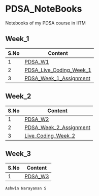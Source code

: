 # PDSA_NoteBooks
Notebooks of my PDSA course in IITM

## Week_1

| S.No | Content |
| ------------- | ------------- |
| 1 | <a href="https://github.com/Ashrockzzz2003/PDSA_NoteBooks/blob/main/Week_1/PDSA_W1.ipynb">PDSA_W1</a>  |
| 2 | <a href="https://github.com/Ashrockzzz2003/PDSA_NoteBooks/blob/main/Week_1/PDSA_Live_Coding_Week_1.ipynb">PDSA_Live_Coding_Week_1</a>  |
| 3 | <a href="https://github.com/Ashrockzzz2003/PDSA_NoteBooks/blob/main/Week_1/PDSA_Week_1_Assignment.ipynb">PDSA_Week_1_Assignment</a> |

## Week_2

| S.No | Content |
| ------------- | ------------- |
| 1 | <a href="https://github.com/Ashrockzzz2003/PDSA_NoteBooks/blob/main/Week_2/PDSA_W2.ipynb">PDSA_W2</a> |
| 2 | <a href="https://github.com/Ashrockzzz2003/PDSA_NoteBooks/blob/main/Week_2/PDSA_Week_2_Assignment.ipynb">PDSA_Week_2_Assignment</a> |
| 3 | <a href="https://github.com/Ashrockzzz2003/PDSA_NoteBooks/blob/main/Week_2/Live_Coding_Week_2.ipynb">Live_Coding_Week_2</a> |

## Week_3

| S.No | Content |
| ---- | ------- |
| 1 | <a href="https://github.com/Ashrockzzz2003/PDSA_NoteBooks/blob/main/Week_3/PDSA_W3.ipynb">PDSA_W3</a> |

`Ashwin Narayanan S`
